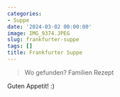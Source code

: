 ```yaml
---
categories:
- Suppe
date: '2024-03-02 00:00:00'
image: IMG_9374.JPEG
slug: frankfurter-suppe
tags: []
title: Frankfurter Suppe
---
```



> Wo gefunden? Familien Rezept

Guten Appetit! :)